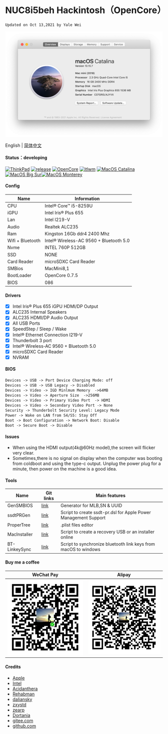# NUC8i5beh Hackintosh（OpenCore）
`Updated on Oct 13,2021 by Yale Wei `

![Catalina](./pic/AboutThisMac_10.15.7.png)

English | [简体中文](./README-zh_CN.md)

#### Status：developing
[![ThinkPad](https://img.shields.io/badge/NUC-NUC8i5BEH-blue.svg)](https://ark.intel.com/content/www/cn/zh/ark/products/126148/intel-nuc-kit-nuc8i5beh.html?wapkw=nuc8i5beh) [![release](https://img.shields.io/badge/Download-latest-brightgreen.svg)](https://github.com/longanw/nuc8i5beh/releases) [![OpenCore](https://img.shields.io/badge/OpenCore-0.7.5-blue.svg)](https://github.com/acidanthera/OpenCorePkg/releases/latest) [![itlwm](https://img.shields.io/badge/itlwm-2.0-blue.svg)](https://github.com/OpenIntelWireless/itlwm/releases) [![MacOS Catalina](https://img.shields.io/badge/macOS-10.15.7-brightgreen.svg)](https://www.apple.com/macos/catalina/) [![MacOS Big Sur](https://img.shields.io/badge/macOS-11.6.1-blue.svg)](https://www.apple.com/macos/big-sur/)[![MacOS Monterey](https://img.shields.io/badge/macOS-12.0.1-purple.svg)](https://www.apple.com/macos/monterey/)

#### Config

| Name             | Information                            |
| ---------------- | ---------------------------------------|
| CPU              | Intel® Core™ i5-8259U                  |
| iGPU             | Intel Iris® Plus 655                   |
| Lan              | Intel I219-V                           |
| Audio            | Realtek ALC235                         |
| Ram              | Kingston 16Gb ddr4 2400 Mhz            |
| Wifi + Bluetooth | Intel® Wireless-AC 9560 + Bluetooth 5.0|
| Nvme             | INTEL 760P 512GB                       |
| SSD              | NONE                                   |
| Card Reader      | microSDXC Card Reader                  |
| SMBios           | MacMini8,1                             |
| BootLoader       | OpenCore 0.7.5                         |
| BIOS             | 086                                    |

#### Drivers

- [x] Intel Iris® Plus 655 iGPU HDMI/DP Output
- [x] ALC235 Internal Speakers
- [x] ALC235 HDMI/DP Audio Output
- [x] All USB Ports 
- [x] SpeedStep / Sleep / Wake
- [x] Intel® Ethernet Connection I219-V
- [x] Thunderbolt 3 port
- [x] Intel® Wireless-AC 9560 + Bluetooth 5.0
- [x] microSDXC Card Reader
- [x] NVRAM

#### BIOS
```
Devices -> USB -> Port Device Charging Mode: off
Devices -> USB -> USB Legacy -> Disabled
Devices -> Video -> IGD Minlmum Memory  ->64MB
Devices -> Video -> Aperture Size  ->256MB
Devices -> Video -> Primary Video Port  -> HDMI
Devices -> Video -> Secondary Video Port -> None
Security -> Thunderbolt Security Level: Legacy Mode
Power -> Wake on LAN from S4/S5: Stay Off
Boot -> Boot Configuration -> Network Boot: Disable
Boot -> Secure Boot -> Disable
```
#### Issues
- When using the HDMI output(4k@60Hz model),the screen will flicker very clear.
- Sometimes,there is no signal on display when the computer was booting from coldboot and using the type-c output. Unplug the power plug for a minute, then power on the machine is a good idea.

 
#### Tools

| Name | Git links | Main features |
| ---| --- | --- |
| GenSMBIOS| [link](https://github.com/corpnewt/GenSMBIOS) | Generator for MLB,SN & UUID |
| ssdtPRGen| [link](https://github.com/Piker-Alpha/ssdtPRGen.sh) | Script to create ssdt-pr.dsl for Apple Power Management Support |
| ProperTree| [link](https://github.com/corpnewt/ProperTree) | .plist files editor |
| MacInstaller| [link](https://github.com/longanw/nuc8i5beh/blob/master/tools/MacInstaller.zip) | Script to create a recovery USB or an installer online   |
| BT-LinkeySync| [link](https://github.com/digitalbirdo/BT-LinkkeySync) | Script to synchronize bluetooth link keys from macOS to windows |

#### Buy me a coffee

| WeChat Pay | Alipay | 
| ---| --- |
| ![WePay](./pic/WePay.png) | ![alipay](./pic/Alipay.png) |

#### Credits

- [Apple](https://www.apple.com) 
- [Intel](https://ark.intel.com/content/www/cn/zh/ark/products/series/129705/intel-nuc-kit-with-8th-generation-intel-core-processors.html) 
- [Acidanthera](https://github.com/acidanthera)
- [Rehabman](https://github.com/RehabMan) 
- [daliansky](https://github.com/daliansky) 
- [zxystd](https://github.com/OpenIntelWireless/itlwm)
- [zearp](https://github.com/zearp/Nucintosh) 
- [Dortania](https://dortania.github.io/OpenCore-Install-Guide/)
- [gitee.com](https://gitee.com) 
- [github.com](https://github.com) 



